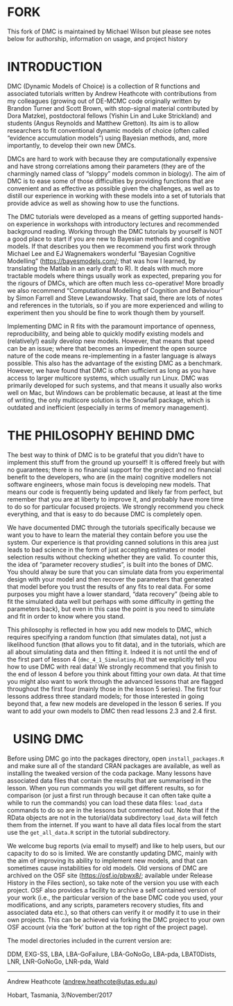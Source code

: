 FORK
============
This fork of DMC is maintained by Michael Wilson but please see notes below for authorship, information on usage, and project history

INTRODUCTION
============

DMC (Dynamic Models of Choice) is a collection of R functions and
associated tutorials written by Andrew Heathcote with contributions from
my colleagues (growing out of DE-MCMC code originally written by Brandon
Turner and Scott Brown, with stop-signal material contributed by Dora
Matzke), postdoctoral fellows (Yishin Lin and Luke Strickland) and
students (Angus Reynolds and Matthew Gretton). Its aim is to allow
researchers to fit conventional dynamic models of choice (often called
“evidence accumulation models”) using Bayesian methods, and, more
importantly, to develop their own new DMCs.

DMCs are hard to work with because they are computationally expensive
and have strong correlations among their parameters (they are of the
charmingly named class of “sloppy” models common in biology). The aim of
DMC is to ease some of those difficulties by providing functions that
are convenient and as effective as possible given the challenges, as
well as to distill our experience in working with these models into a
set of tutorials that provide advice as well as showing how to use the
functions.

The DMC tutorials were developed as a means of getting supported
hands-on experience in workshops with introductory lectures and
recommended background reading. Working through the DMC tutorials by
yourself is NOT a good place to start if you are new to Bayesian methods
and cognitive models. If that describes you then we recommend you first
work through Michael Lee and EJ Wagnemakers wonderful “Bayesian
Cognitive Modelling” (<https://bayesmodels.com/>; that was how I
learned, by translating the Matlab in an early draft to R). It deals
with much more tractable models where things usually work as expected,
preparing you for the rigours of DMCs, which are often much less
co-operative! More broadly we also recommend “Computational Modelling of
Cognition and Behaviour” by Simon Farrell and Steve Lewandowsky. That
said, there are lots of notes and references in the tutorials, so if you
are more experienced and wiling to experiment then you should be fine to
work though them by yourself.

Implementing DMC in R fits with the paramount importance of openness,
reproducibility, and being able to quickly modify existing models and
(relatively!) easily develop new models. However, that means that speed
can be an issue; where that becomes an impediment the open source nature
of the code means re-implementing in a faster language is always
possible. This also has the advantage of the existing DMC as a
benchmark. However, we have found that DMC is often sufficient as long
as you have access to larger multicore systems, which usually run Linux.
DMC was primarily developed for such systems, and that means it usually
also works well on Mac, but Windows can be problematic because, at least
at the time of writing, the only multicore solution is the Snowfall
package, which is outdated and inefficient (especially in terms of
memory management).


THE PHILOSOPHY BEHIND DMC
=========================

The best way to think of DMC is to be grateful that you didn’t have to
implement this stuff from the ground up yourself! It is offered freely
but with no guarantees; there is no financial support for the project
and no financial benefit to the developers, who are (in the main)
cognitive modellers not software engineers, whose main focus is
developing new models. That means our code is frequently being updated
and likely far from perfect, but remember that you are at liberty to
improve it, and probably have more time to do so for particular focused
projects. We strongly recommend you check everything, and that is easy
to do because DMC is completely open.

We have documented DMC through the tutorials specifically because we
want you to have to learn the material they contain before you use the
system. Our experience is that providing canned solutions in this area
just leads to bad science in the form of just accepting estimates or
model selection results without checking whether they are valid. To
counter this, the idea of “parameter recovery studies”, is built into
the bones of DMC. You should alway be sure that you can simulate data
from you experimental design with your model and then recover the
parameters that generated that model before you trust the results of any
fits to real data. For some purposes you might have a lower standard,
“data recovery” (being able to fit the simulated data well but perhaps
with some difficulty in getting the parameters back), but even in this
case the point is you need to simulate and fit in order to know where
you stand.

This philosophy is reflected in how you add new models to DMC, which
requires specifying a random function (that simulates data), not just a
likelihood function (that allows you to fit data), and in the tutorials,
which are all about simulating data and then fitting it. Indeed it is
not until the end of the first part of lesson 4 (`dmc_4_1_Simulating.R`)
that we explicitly tell you how to use DMC with real data! We strongly
recommend that you finish to the end of lesson 4 before you think about
fitting your own data. At that time you might also want to work through
the advanced lessons that are flagged throughout the first four (mainly
those in the lesson 5 series). The first four lessons address three
standard models; for those interested in going beyond that, a few new
models are developed in the lesson 6 series. If you want to add your own
models to DMC then read lessons 2.3 and 2.4 first.

 
USING DMC
=========

Before using DMC go into the packages directory, open
`install_packages.R` and make sure all of the standard CRAN packages are
available, as well as installing the tweaked version of the coda
package. Many lessons have associated data files that contain the
results that are summarised in the lesson. When you run commands you
will get different results, so for comparison (or just a first run
through because it can often take quite a while to run the commands) you
can load these data files: `load_data` commands to do so are in the
lessons but commented out. Note that if the RData objects are not in the
tutorial/data subdirectory `load_data` will fetch them from the
internet. If you want to have all data files local from the start use
the `get_all_data.R` script in the tutorial subdirectory.

We welcome bug reports (via email to myself) and like to help users, but
our capacity to do so is limited. We are constantly updating DMC, mainly
with the aim of improving its ability to implement new models, and that
can sometimes cause instabilities for old models. Old versions of DMC
are archived on the OSF site (<https://osf.io/pbwx8/>; available under
Release History in the Files section), so take note of the version you
use with each project. OSF also provides a facility to archive a self
contained version of your work (i.e., the particular version of the base
DMC code you used, your modifications, and any scripts, parameters
recovery studies, fits and associated data etc.), so that others can
verify it or modify it to use in their own projects. This can be
achieved via forking the DMC project to your own OSF account (via the
‘fork’ button at the top right of the project page).

The model directories included in the current version are:

DDM, EXG-SS, LBA, LBA-GoFailure, LBA-GoNoGo, LBA-pda, LBAT0Dists, LNR,
LNR-GoNoGo, LNR-pda, Wald

------------------------------------------------------------------------

Andrew Heathcote (<andrew.heathcote@utas.edu.au>)

Hobart, Tasmania, 3/November/2017

